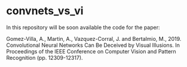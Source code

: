 # convnets_vs_vi

In this repository will be soon available the code for the paper:

Gomez-Villa, A., Martin, A., Vazquez-Corral, J. and Bertalmio, M., 2019. Convolutional Neural Networks Can Be Deceived by Visual Illusions. In Proceedings of the IEEE Conference on Computer Vision and Pattern Recognition (pp. 12309-12317).
